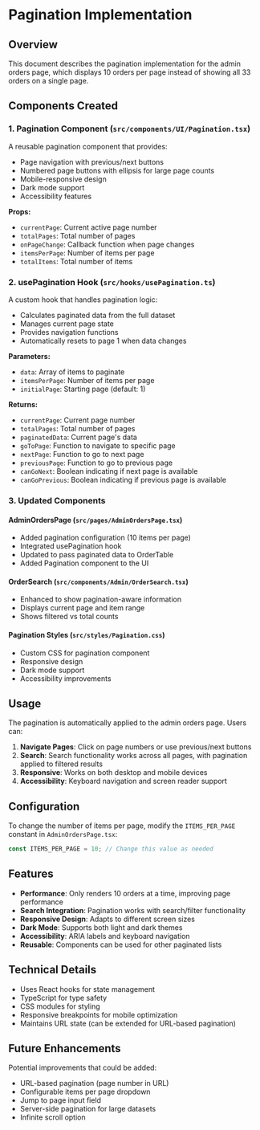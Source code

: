# Pagination Implementation

## Overview

This document describes the pagination implementation for the admin orders page, which displays 10 orders per page instead of showing all 33 orders on a single page.

## Components Created

### 1. Pagination Component (`src/components/UI/Pagination.tsx`)

A reusable pagination component that provides:
- Page navigation with previous/next buttons
- Numbered page buttons with ellipsis for large page counts
- Mobile-responsive design
- Dark mode support
- Accessibility features

**Props:**
- `currentPage`: Current active page number
- `totalPages`: Total number of pages
- `onPageChange`: Callback function when page changes
- `itemsPerPage`: Number of items per page
- `totalItems`: Total number of items

### 2. usePagination Hook (`src/hooks/usePagination.ts`)

A custom hook that handles pagination logic:
- Calculates paginated data from the full dataset
- Manages current page state
- Provides navigation functions
- Automatically resets to page 1 when data changes

**Parameters:**
- `data`: Array of items to paginate
- `itemsPerPage`: Number of items per page
- `initialPage`: Starting page (default: 1)

**Returns:**
- `currentPage`: Current page number
- `totalPages`: Total number of pages
- `paginatedData`: Current page's data
- `goToPage`: Function to navigate to specific page
- `nextPage`: Function to go to next page
- `previousPage`: Function to go to previous page
- `canGoNext`: Boolean indicating if next page is available
- `canGoPrevious`: Boolean indicating if previous page is available

### 3. Updated Components

#### AdminOrdersPage (`src/pages/AdminOrdersPage.tsx`)
- Added pagination configuration (10 items per page)
- Integrated usePagination hook
- Updated to pass paginated data to OrderTable
- Added Pagination component to the UI

#### OrderSearch (`src/components/Admin/OrderSearch.tsx`)
- Enhanced to show pagination-aware information
- Displays current page and item range
- Shows filtered vs total counts

#### Pagination Styles (`src/styles/Pagination.css`)
- Custom CSS for pagination component
- Responsive design
- Dark mode support
- Accessibility improvements

## Usage

The pagination is automatically applied to the admin orders page. Users can:

1. **Navigate Pages**: Click on page numbers or use previous/next buttons
2. **Search**: Search functionality works across all pages, with pagination applied to filtered results
3. **Responsive**: Works on both desktop and mobile devices
4. **Accessibility**: Keyboard navigation and screen reader support

## Configuration

To change the number of items per page, modify the `ITEMS_PER_PAGE` constant in `AdminOrdersPage.tsx`:

```typescript
const ITEMS_PER_PAGE = 10; // Change this value as needed
```

## Features

- **Performance**: Only renders 10 orders at a time, improving page performance
- **Search Integration**: Pagination works with search/filter functionality
- **Responsive Design**: Adapts to different screen sizes
- **Dark Mode**: Supports both light and dark themes
- **Accessibility**: ARIA labels and keyboard navigation
- **Reusable**: Components can be used for other paginated lists

## Technical Details

- Uses React hooks for state management
- TypeScript for type safety
- CSS modules for styling
- Responsive breakpoints for mobile optimization
- Maintains URL state (can be extended for URL-based pagination)

## Future Enhancements

Potential improvements that could be added:
- URL-based pagination (page number in URL)
- Configurable items per page dropdown
- Jump to page input field
- Server-side pagination for large datasets
- Infinite scroll option 